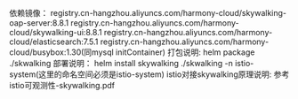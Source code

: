 依赖镜像：
registry.cn-hangzhou.aliyuncs.com/harmony-cloud/skywalking-oap-server:8.8.1
registry.cn-hangzhou.aliyuncs.com/harmony-cloud/skywalking-ui:8.8.1
registry.cn-hangzhou.aliyuncs.com/harmony-cloud/elasticsearch:7.5.1
registry.cn-hangzhou.aliyuncs.com/harmony-cloud/busybox:1.30(同mysql initContainer)
打包说明:
helm package ./skwalking
部署说明：
helm install skywalking ./skwalking -n istio-system(这里的命名空间必须是istio-system)
istio对接skywalking原理说明:
参考 istio可观测性-skywalking.pdf
